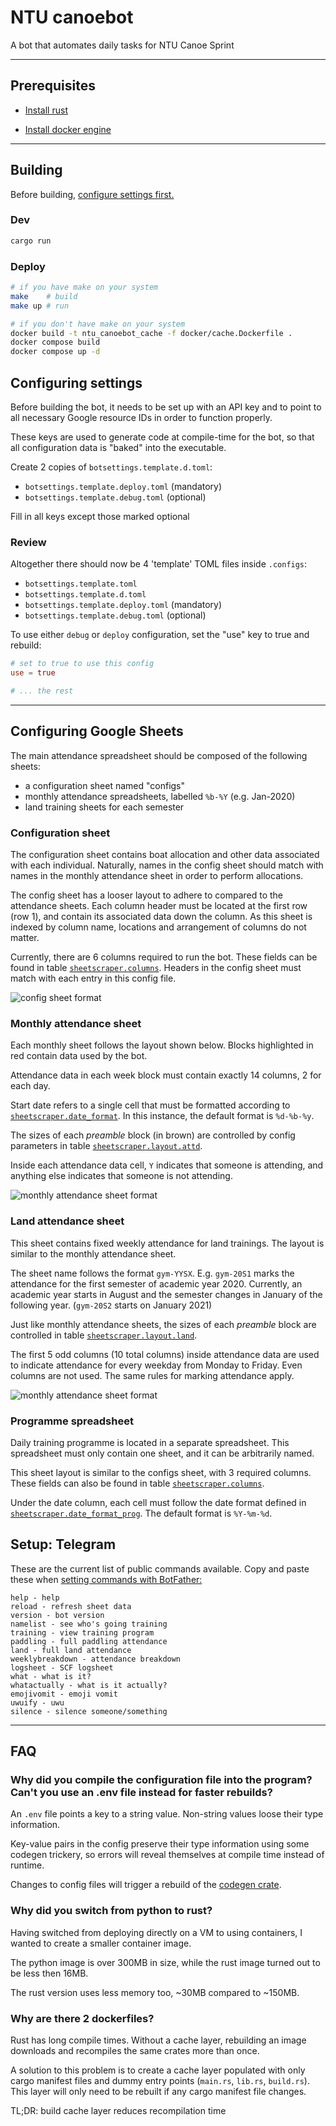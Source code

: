 # NTU canoebot
A bot that automates daily tasks for NTU Canoe Sprint

---

## Prerequisites

- [Install rust](https://rustup.rs)

- [Install docker engine](https://docs.docker.com/engine/install/)

---

## Building
Before building, [configure settings first.](#configuring-settings)


### Dev
```sh
cargo run
```

### Deploy
```sh
# if you have make on your system
make    # build
make up # run

# if you don't have make on your system
docker build -t ntu_canoebot_cache -f docker/cache.Dockerfile .
docker compose build
docker compose up -d
```

## Configuring settings
Before building the bot, it needs to be set up with an API key and to point to all necessary Google resource IDs in order to function properly.

These keys are used to generate code at compile-time for the bot,
so that all configuration data is "baked" into the executable.

Create 2 copies of `botsettings.template.d.toml`:
- `botsettings.template.deploy.toml` (mandatory)
- `botsettings.template.debug.toml` (optional)

Fill in all keys except those marked optional

### Review
Altogether there should now be 4 'template' TOML files inside `.configs`:
- `botsettings.template.toml`
- `botsettings.template.d.toml`
- `botsettings.template.deploy.toml` (mandatory)
- `botsettings.template.debug.toml` (optional)

To use either `debug` or `deploy` configuration, set the "use" key to true and rebuild:
```toml
# set to true to use this config
use = true

# ... the rest
```

---

## Configuring Google Sheets
The main attendance spreadsheet should be composed of the following sheets:
- a configuration sheet named "configs"
- monthly attendance spreadsheets, labelled `%b-%Y` (e.g. Jan-2020)
- land training sheets for each semester

### Configuration sheet
The configuration sheet contains boat allocation and other data associated with each individual.
Naturally, names in the config sheet should match with names in the monthly attendance sheet in order to perform allocations.

The config sheet has a looser layout to adhere to compared to the attendance sheets.
Each column header must be located at the first row (row 1), and contain its associated data down the column.
As this sheet is indexed by column name, locations and arrangement of columns do not matter.

Currently, there are 6 columns required to run the bot. These fields can be found in table [`sheetscraper.columns`](./.configs/botsettings.template.toml). Headers in the config sheet must match with each entry in this config file.

<picture>
    <source media="(prefers-color-scheme: light)" srcset=".media/sheet_config_light.png">
    <source media="(prefers-color-scheme: dark)" srcset=".media/sheet_config_dark.png">
    <img alt="config sheet format" src=".media/sheet_config_light.png">
</picture>

### Monthly attendance sheet
Each monthly sheet follows the layout shown below.
Blocks highlighted in red contain data used by the bot.

Attendance data in each week block must contain exactly 14 columns, 2 for each day.

Start date refers to a single cell that must be formatted according to [`sheetscraper.date_format`](./.configs/botsettings.template.toml). In this instance, the default format is `%d-%b-%y`.

The sizes of each _preamble_ block (in brown) are controlled by config parameters in table [`sheetscraper.layout.attd`](./.configs/botsettings.template.toml).

Inside each attendance data cell, `Y` indicates that someone is attending,
and anything else indicates that someone is not attending.

<picture>
    <source media="(prefers-color-scheme: light)" srcset=".media/sheet_layout_light.png">
    <source media="(prefers-color-scheme: dark)" srcset=".media/sheet_layout_dark.png">
    <img alt="monthly attendance sheet format" src=".media/sheet_layout_light.png">
</picture>

### Land attendance sheet
This sheet contains fixed weekly attendance for land trainings. The layout is similar to the monthly attendance sheet.

The sheet name follows the format `gym-YYSX`. E.g. `gym-20S1` marks the attendance for the first semester of academic year 2020. Currently, an academic year starts in August and the semester changes in January of the following year. (`gym-20S2` starts on January 2021)

Just like monthly attendance sheets, the sizes of each _preamble_ block are controlled in table [`sheetscraper.layout.land`](./.configs/botsettings.template.toml).

The first 5 odd columns (10 total columns) inside attendance data are used to indicate attendance for every weekday from Monday to Friday. Even columns are not used. The same rules for marking attendance apply.

<picture>
    <source media="(prefers-color-scheme: light)" srcset=".media/land_layout_light.png">
    <source media="(prefers-color-scheme: dark)" srcset=".media/land_layout_dark.png">
    <img alt="monthly attendance sheet format" src=".media/sheet_layout_light.png">
</picture>

### Programme spreadsheet
Daily training programme is located in a separate spreadsheet.
This spreadsheet must only contain one sheet, and it can be arbitrarily named.

This sheet layout is similar to the configs sheet, with 3 required columns. These fields can also be found in table [`sheetscraper.columns`](./.configs/botsettings.template.toml).

Under the date column, each cell must follow the date format defined in [`sheetscraper.date_format_prog`](./.configs/botsettings.template.toml).
The default format is `%Y-%m-%d`.

## Setup: Telegram
These are the current list of public commands available. Copy and paste these when [setting commands with BotFather:](https://core.telegram.org/bots#botfather-commands)

    help - help
    reload - refresh sheet data
    version - bot version
    namelist - see who's going training
    training - view training program
    paddling - full paddling attendance
    land - full land attendance
    weeklybreakdown - attendance breakdown
    logsheet - SCF logsheet
    what - what is it?
    whatactually - what is it actually?
    emojivomit - emoji vomit
    uwuify - uwu
    silence - silence someone/something


<!-- src - view SRC facilities -->

<!-- whoami - who u -->

<!-- countdown - days left to ITCC -->

---

<!-- ## Usage: interaction

<img src=".media/canoebot_interaction_512p.gif" alt="Interacting with the bot" width="400"/> -->

## FAQ

### Why did you compile the configuration file into the program? Can't you use an .env file instead for faster rebuilds?
An `.env` file points a key to a string value. Non-string values loose their type information.

Key-value pairs in the config preserve their type information using some codegen trickery, so errors will reveal themselves at compile time instead of runtime.

Changes to config files will trigger a rebuild of the [codegen crate](./crates/ntu_canoebot_config/).

### Why did you switch from python to rust?
Having switched from deploying directly on a VM to using containers, I wanted to create a smaller container image.

The python image is over 300MB in size, while the rust image turned out to be less then 16MB.

The rust version uses less memory too, ~30MB compared to ~150MB.

### Why are there 2 dockerfiles?
Rust has long compile times. Without a cache layer, rebuilding an image downloads and recompiles the same crates more than once.

A solution to this problem is to create a cache layer populated with only cargo manifest files and dummy entry points (`main.rs`, `lib.rs`, `build.rs`). This layer will only need to be rebuilt if any cargo manifest file changes.

TL;DR: build cache layer reduces recompilation time

